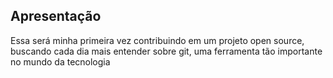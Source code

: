 ## Apresentação
Essa será minha primeira vez contribuindo em um projeto open source, buscando cada dia mais entender sobre git, uma ferramenta tão importante no mundo da tecnologia
